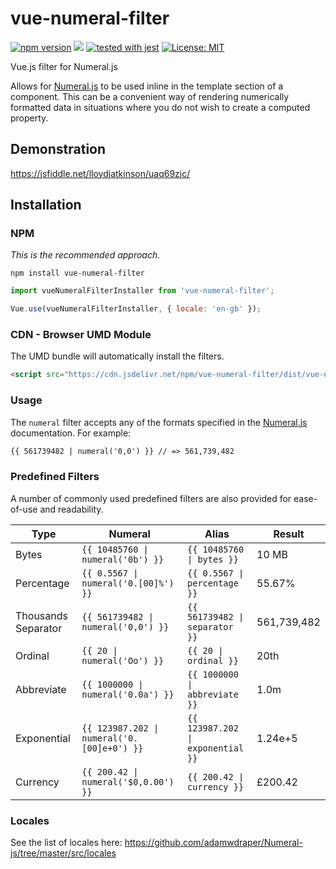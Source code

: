# vue-numeral-filter

[![npm version](https://badge.fury.io/js/vue-numeral-filter.svg)](https://badge.fury.io/js/vue-numeral-filter)
[![](https://data.jsdelivr.com/v1/package/npm/vue-numeral-filter/badge)](https://www.jsdelivr.com/package/npm/vue-numeral-filter)
[![tested with jest](https://img.shields.io/badge/tested_with-jest-99424f.svg)](https://github.com/facebook/jest)
[![License: MIT](https://img.shields.io/badge/License-MIT-green.svg)](https://opensource.org/licenses/MIT)


Vue.js filter for Numeral.js

Allows for [Numeral.js](http://numeraljs.com/) to be used inline in the template section of a component. This can be a convenient way of rendering numerically formatted data in situations where you do not wish to create a computed property.

## Demonstration
https://jsfiddle.net/lloydjatkinson/uaq69zjc/

## Installation

### NPM
*This is the recommended approach.*
```
npm install vue-numeral-filter
```
```js
import vueNumeralFilterInstaller from 'vue-numeral-filter';

Vue.use(vueNumeralFilterInstaller, { locale: 'en-gb' });
```


### CDN - Browser UMD Module
The UMD bundle will automatically install the filters.
```html
<script src="https://cdn.jsdelivr.net/npm/vue-numeral-filter/dist/vue-numeral-filter.min.js"></script>
```

### Usage
The `numeral` filter accepts any of the formats specified in the [Numeral.js](http://numeraljs.com/) documentation. For example:
```html
{{ 561739482 | numeral('0,0') }} // => 561,739,482
```

###  Predefined Filters
A number of commonly used predefined filters are also provided for ease-of-use and readability.

| Type                | Numeral                                   | Alias                            | Result      |
|---------------------|-------------------------------------------|----------------------------------|-------------|
| Bytes               | <code>{{ 10485760 &#124; numeral('0b') }}</code>            | <code>{{ 10485760 &#124; bytes }}</code>           | 10 MB       |
| Percentage          | <code>{{ 0.5567 &#124; numeral('0.[00]%') }}</code>         | <code>{{ 0.5567 &#124; percentage }}</code>        | 55.67%      |
| Thousands Separator | <code>{{ 561739482 &#124; numeral('0,0') }}</code>          | <code>{{ 561739482 &#124; separator }}</code>      | 561,739,482 |
| Ordinal             | <code>{{ 20 &#124; numeral('Oo') }}</code>                  | <code>{{ 20 &#124; ordinal }}</code>               | 20th        |
| Abbreviate          | <code>{{ 1000000 &#124; numeral('0.0a') }}</code>           | <code>{{ 1000000 &#124; abbreviate }}</code>       | 1.0m        |
| Exponential         | <code>{{ 123987.202 &#124; numeral('0.[00]e+0') }}</code> | <code>{{ 123987.202 &#124; exponential }}</code> | 1.24e+5     |
|Currency| <code>{{ 200.42 &#124; numeral('$0,0.00') }}</code>|<code>{{ 200.42 &#124; currency }}</code>|£200.42|

### Locales

See the list of locales here: https://github.com/adamwdraper/Numeral-js/tree/master/src/locales
